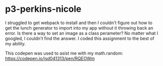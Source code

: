 # p3-perkins-nicole
I struggled to get webpack to install and then I couldn't figure out how to get the lunch generator to import into my app without it throwing back an error. Is there a way to set an image as a class perameter? No matter what I googled, I couldn't find the answer. I coded this assignment to the best of my ability.

This codepen was used to asist me with my math.random: https://codepen.io/jsd041313/pen/RQEOWm
